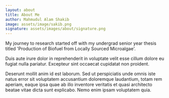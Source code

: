 ```yaml
---
layout: about
title: About Me
author: Mahmudul Alam Shakib
image: assets/image/sakib.png
signature: assets/images/about/signature.png
---
```


My journey to research started off with my undergrad senior year thesis titled 'Production of Biofuel from Locally Sourced Microalgae'. 

Duis aute irure dolor in reprehenderit in voluptate velit esse cillum dolore eu fugiat nulla pariatur.
Excepteur sint occaecat cupidatat non proident.

Deserunt mollit anim id est laborum. Sed ut perspiciatis unde omnis iste natus error sit voluptatem
accusantium doloremque laudantium, totam rem aperiam, eaque ipsa quae ab illo inventore veritatis et quasi
architecto beatae vitae dicta sunt explicabo. Nemo enim ipsam voluptatem quia.
